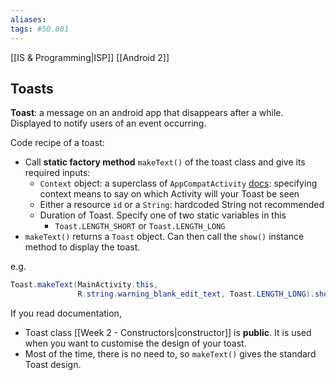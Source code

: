 ```yaml
---
aliases:
tags: #50.001
---
```

[[IS & Programming|ISP]]
[[Android 2]]

## Toasts
**Toast**: a message on an android app that disappears after a while.
Displayed to notify users of an event occurring.

Code recipe of a toast:
- Call **static factory method** `makeText()` of the toast class and give its required inputs:
	- `Context` object: a superclass of `AppCompatActivity` [docs](https://developer.android.com/reference/android/support/v7/app/AppCompatActivity): specifying context means to say on which Activity will your Toast be seen
	- Either a resource `id` or a `String`: hardcoded String not recommended
	- Duration of Toast. Specify one of two static variables in this
		- `Toast.LENGTH_SHORT` or `Toast.LENGTH_LONG`
- `makeText()` returns a `Toast` object. Can then call the `show()` instance method to display the toast.

e.g.
```java
Toast.makeText(MainActivity.this,
			   R.string.warning_blank_edit_text, Toast.LENGTH_LONG).show();
```
If you read documentation,
- Toast class [[Week 2 - Constructors|constructor]] is **public**. It is used when you want to customise the design of your toast.
- Most of the time, there is no need to, so `makeText()` gives the standard Toast design.

